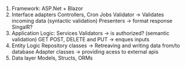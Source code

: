 1. Framework:
ASP.Net + Blazor
2. Interface adapters
Controllers, Cron Jobs
	Validator -> Validates incoming data (syntactic validation)
	Presenters -> format response
	SingalR?
3. Application Logic:
Services
	Validators -> is authorized? (semantic validation)
	GET 
	POST, DELETE and PUT -> enques inputs
4. Entity Logic
Repository classes -> Retreaving and writing data from/to database
Adapter classes -> providing acess to external apis
5. Data layer
Models, Structs, ORMs

